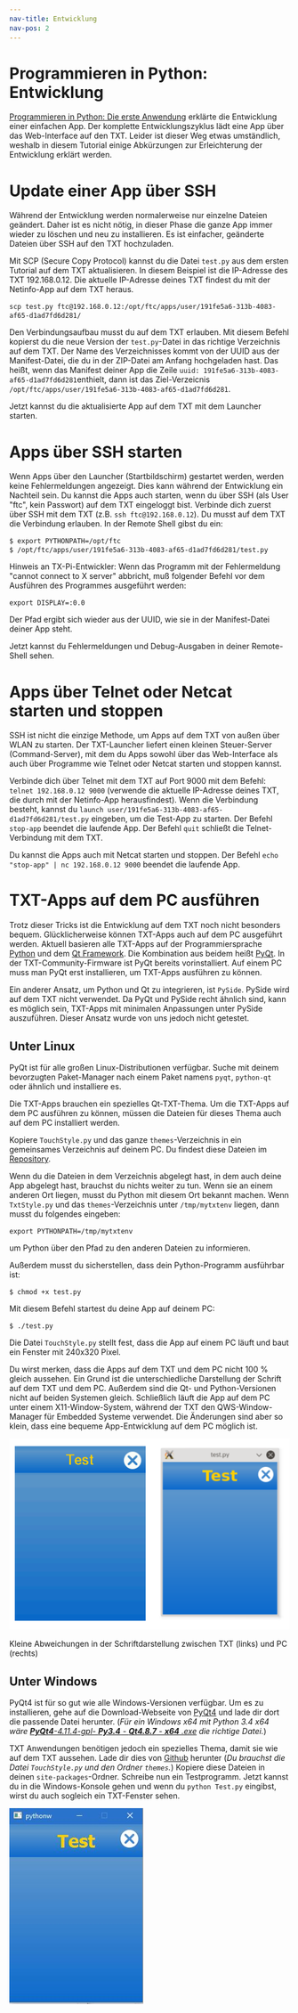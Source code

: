 ```yaml
---
nav-title: Entwicklung
nav-pos: 2
---
```

# Programmieren in Python: Entwicklung

[Programmieren in Python: Die erste Anwendung](tutorial-1.md) erklärte die Entwicklung einer einfachen App. Der komplette Entwicklungszyklus lädt eine App über das Web-Interface auf den TXT. Leider ist dieser Weg etwas umständlich, weshalb in diesem Tutorial einige Abkürzungen zur Erleichterung der Entwicklung erklärt werden.

# Update einer App über SSH

Während der Entwicklung werden normalerweise nur einzelne Dateien geändert. Daher ist es nicht nötig, in dieser Phase die ganze App immer wieder zu löschen und neu zu installieren. Es ist einfacher, geänderte Dateien über SSH auf den TXT hochzuladen.

Mit SCP (Secure Copy Protocol) kannst du die Datei `test.py` aus dem ersten Tutorial auf dem TXT aktualisieren. In diesem Beispiel ist die IP-Adresse des TXT 192.168.0.12. Die aktuelle IP-Adresse deines TXT findest du mit der Netinfo-App auf dem TXT heraus.

```
scp test.py ftc@192.168.0.12:/opt/ftc/apps/user/191fe5a6-313b-4083-af65-d1ad7fd6d281/
```

Den Verbindungsaufbau musst du auf dem TXT erlauben. Mit diesem Befehl kopierst du die neue Version der `test.py`-Datei in das richtige Verzeichnis auf dem TXT. Der Name des Verzeichnisses kommt von der UUID aus der Manifest-Datei, die du in der ZIP-Datei am Anfang hochgeladen hast. Das heißt, wenn das Manifest deiner App die Zeile ```uuid: 191fe5a6-313b-4083-af65-d1ad7fd6d281```enthielt, dann ist das Ziel-Verzeicnis `/opt/ftc/apps/user/191fe5a6-313b-4083-af65-d1ad7fd6d281`.

Jetzt kannst du die aktualisierte App auf dem TXT mit dem Launcher starten.

# Apps über SSH starten

Wenn Apps über den Launcher (Startbildschirm) gestartet werden, werden keine Fehlermeldungen angezeigt. Dies kann während der Entwicklung ein Nachteil sein. Du kannst die Apps auch starten, wenn du über SSH (als User "ftc", kein Passwort) auf dem TXT eingeloggt bist. Verbinde dich zuerst über SSH mit dem TXT (z.B. `ssh ftc@192.168.0.12`). Du musst auf dem TXT die Verbindung erlauben. In der Remote Shell gibst du ein:

```
$ export PYTHONPATH=/opt/ftc
$ /opt/ftc/apps/user/191fe5a6-313b-4083-af65-d1ad7fd6d281/test.py
```

Hinweis an TX-Pi-Entwickler: Wenn das Programm mit der Fehlermeldung "cannot connect to X server" abbricht, muß folgender Befehl vor dem Ausführen des Programmes ausgeführt werden:
```
export DISPLAY=:0.0
```

Der Pfad ergibt sich wieder aus der UUID, wie sie in der Manifest-Datei deiner App steht.

Jetzt kannst du Fehlermeldungen und Debug-Ausgaben in deiner Remote-Shell sehen.

# Apps über Telnet oder Netcat starten und stoppen

SSH ist nicht die einzige Methode, um Apps auf dem TXT von außen über WLAN zu starten. Der TXT-Launcher liefert einen kleinen Steuer-Server (Command-Server), mit dem du Apps sowohl über das Web-Interface als auch über Programme wie Telnet oder Netcat starten und stoppen kannst.

Verbinde dich über Telnet mit dem TXT auf Port 9000 mit dem Befehl: `telnet 192.168.0.12 9000` (verwende die aktuelle IP-Adresse deines TXT, die durch mit der Netinfo-App herausfindest). Wenn die Verbindung besteht, kannst du `launch user/191fe5a6-313b-4083-af65-d1ad7fd6d281/test.py` eingeben, um die Test-App zu starten. Der Befehl `stop-app` beendet die laufende App. Der Befehl `quit` schließt die Telnet-Verbindung mit dem TXT.

Du kannst die Apps auch mit Netcat starten und stoppen. Der Befehl `echo "stop-app" | nc 192.168.0.12 9000` beendet die laufende App.


# TXT-Apps auf dem PC ausführen

Trotz dieser Tricks ist die Entwicklung auf dem TXT noch nicht besonders bequem. Glücklicherweise können TXT-Apps auch auf dem PC ausgeführt werden. Aktuell basieren alle TXT-Apps auf der Programmiersprache [Python](https://www.python.org/) und dem [Qt Framework](http://www.qt.io/). Die Kombination aus beidem heißt [PyQt](https://riverbankcomputing.com/software/pyqt/intro). In der TXT-Community-Firmware ist PyQt bereits vorinstalliert. Auf einem PC muss man PyQt erst installieren, um TXT-Apps ausführen zu können.

Ein anderer Ansatz, um Python und Qt zu integrieren, ist `PySide`. PySide wird auf dem TXT nicht verwendet. Da PyQt und PySide recht ähnlich sind, kann es möglich sein, TXT-Apps mit minimalen Anpassungen unter PySide auszuführen. Dieser Ansatz wurde von uns jedoch nicht getestet.


## Unter Linux

PyQt ist für alle großen Linux-Distributionen verfügbar. Suche mit deinem bevorzugten Paket-Manager nach einem Paket namens `pyqt`, `python-qt` oder ähnlich und installiere es.

Die TXT-Apps brauchen ein spezielles Qt-TXT-Thema. Um die TXT-Apps auf dem PC ausführen zu können, müssen die Dateien für dieses Thema auch auf dem PC installiert werden.

Kopiere `TouchStyle.py` und das ganze `themes`-Verzeichnis in ein gemeinsames Verzeichnis auf deinem PC. Du findest diese Dateien im [Repository](https://github.com/ftCommunity/ftcommunity-TXT/tree/master/board/fischertechnik/TXT/rootfs/opt/ftc).

Wenn du die Dateien in dem Verzeichnis abgelegt hast, in dem auch deine App abgelegt hast, brauchst du nichts weiter zu tun. Wenn sie an einem anderen Ort liegen, musst du Python mit diesem Ort bekannt machen. Wenn `TxtStyle.py` und das `themes`-Verzeichnis unter `/tmp/mytxtenv` liegen, dann musst du folgendes eingeben:

```
export PYTHONPATH=/tmp/mytxtenv
```
um Python über den Pfad zu den anderen Dateien zu informieren.

Außerdem musst du sicherstellen, dass dein Python-Programm ausführbar ist:

```
$ chmod +x test.py
```

Mit diesem Befehl startest du deine App auf deinem PC:

```
$ ./test.py
```

Die Datei `TouchStyle.py` stellt fest, dass die App auf einem PC läuft und baut ein Fenster mit 240x320 Pixel.

Du wirst merken, dass die Apps auf dem TXT und dem PC nicht 100 % gleich aussehen. Ein Grund ist die unterschiedliche Darstellung der Schrift auf dem TXT und dem PC. Außerdem sind die Qt- und Python-Versionen nicht auf beiden Systemen gleich. Schließlich läuft die App auf dem PC unter einem X11-Window-System, während der TXT den QWS-Window-Manager für Embedded Systeme verwendet. Die Änderungen sind aber so klein, dass eine bequeme App-Entwicklung auf dem PC möglich ist.

![Ausführung auf dem TXT oder PC](../../../en/programming/python/tut2_img1b.png)    

Kleine Abweichungen in der Schriftdarstellung zwischen TXT (links) und PC (rechts)

## Unter Windows

PyQt4 ist für so gut wie alle Windows-Versionen verfügbar. Um es zu installieren, gehe auf die Download-Webseite von [PyQt4](https://sourceforge.net/projects/pyqt/files/PyQt4/PyQt-4.11.4/) und lade dir dort die passende Datei herunter. (*Für ein Windows x64 mit Python 3.4 x64 wäre [**PyQt4**-4.11.4-gpl- **Py3.4** - **Qt4.8.7** - **x64** .exe](https://sourceforge.net/projects/pyqt/files/PyQt4/PyQt-4.11.4/PyQt4-4.11.4-gpl-Py3.4-Qt4.8.7-x64.exe/download) die richtige Datei.*)

TXT Anwendungen benötigen jedoch ein spezielles Thema, damit sie wie auf dem TXT aussehen. Lade dir dies von [Github](https://github.com/ftCommunity/ftcommunity-TXT/tree/master/board/fischertechnik/TXT/rootfs/opt/ftc) herunter (*Du brauchst die Datei `TouchStyle.py` und den Ordner `themes`.*) Kopiere diese Dateien in deinen `site-packages`-Ordner. Schreibe nun ein Testprogramm. Jetzt kannst du in die Windows-Konsole gehen und wenn du `python Test.py` eingibst, wirst du auch sogleich ein TXT-Fenster sehen.

![Ausführung auf dem TXT oder PC](../../../en/programming/python/tut2_img3.png) 
